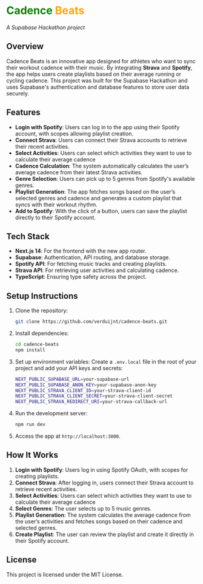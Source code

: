 <h1><span style="color: green;">Cadence </span><span style="color: orange;">Beats</span></h1>

_A Supabase Hackathon project_

## Overview

Cadence Beats is an innovative app designed for athletes who want to sync their workout cadence with their music. By integrating **Strava** and **Spotify**, the app helps users create playlists based on their average running or cycling cadence. This project was built for the Supabase Hackathon and uses Supabase's authentication and database features to store user data securely.

## Features

- **Login with Spotify**: Users can log in to the app using their Spotify account, with scopes allowing playlist creation.
- **Connect Strava**: Users can connect their Strava accounts to retrieve their recent activities.
- **Select Activities**: Users can select which activities they want to use to calculate their average cadence
- **Cadence Calculation**: The system automatically calculates the user’s average cadence from their latest Strava activities.
- **Genre Selection**: Users can pick up to 5 genres from Spotify's available genres.
- **Playlist Generation**: The app fetches songs based on the user’s selected genres and cadence and generates a custom playlist that syncs with their workout rhythm.
- **Add to Spotify**: With the click of a button, users can save the playlist directly to their Spotify account.

## Tech Stack

- **Next.js 14**: For the frontend with the new app router.
- **Supabase**: Authentication, API routing, and database storage.
- **Spotify API**: For fetching music tracks and creating playlists.
- **Strava API**: For retrieving user activities and calculating cadence.
- **TypeScript**: Ensuring type safety across the project.

## Setup Instructions

1. Clone the repository:
   ```bash
   git clone https://github.com/verduijnt/cadence-beats.git
   ```
2. Install dependencies:
   ```bash
   cd cadence-beats
   npm install
   ```
3. Set up environment variables:
   Create a `.env.local` file in the root of your project and add your API keys and secrets:
   ```bash
   NEXT_PUBLIC_SUPABASE_URL=your-supabase-url
   NEXT_PUBLIC_SUPABASE_ANON_KEY=your-supabase-anon-key
   NEXT_PUBLIC_STRAVA_CLIENT_ID=your-strava-client-id
   NEXT_PUBLIC_STRAVA_CLIENT_SECRET=your-strava-client-secret
   NEXT_PUBLIC_STRAVA_REDIRECT_URI=your-strava-callback-url
   ```
4. Run the development server:
   ```bash
   npm run dev
   ```
5. Access the app at `http://localhost:3000`.

## How It Works

1. **Login with Spotify**: Users log in using Spotify OAuth, with scopes for creating playlists.
2. **Connect Strava**: After logging in, users connect their Strava account to retrieve recent activities.
3. **Select Activities**: Users can select which activities they want to use to calculate their average cadence
4. **Select Genres**: The user selects up to 5 music genres.
5. **Playlist Generation**: The system calculates the average cadence from the user’s activities and fetches songs based on their cadence and selected genres.
6. **Create Playlist**: The user can review the playlist and create it directly in their Spotify account.

## License

This project is licensed under the MIT License.
